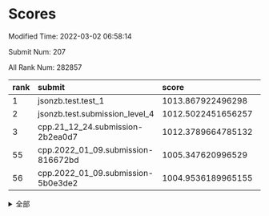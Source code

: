 # Scores

Modified Time: 2022-03-02 06:58:14

Submit Num: 207

All Rank Num: 282857

| rank |               submit               |       score        |       sigma        | pk_num |
| :--- | :--------------------------------- | :----------------- | :----------------- | :----- |
| 1    | jsonzb.test.test_1                 | 1013.867922496298  | 0.820062038095761  | 5463   |
| 2    | jsonzb.test.submission_level_4     | 1012.5022451656257 | 0.8229862226748761 | 5463   |
| 3    | cpp.21_12_24.submission-2b2ea0d7   | 1012.3789664785132 | 0.7998907367448005 | 5471   |
| 55   | cpp.2022_01_09.submission-816672bd | 1005.347620996529  | 0.7198015458925561 | 5465   |
| 56   | cpp.2022_01_09.submission-5b0e3de2 | 1004.9536189965155 | 0.7091924780584447 | 5467   |


<details>
<summary>全部</summary>

| rank |                 submit                 |       score        |       sigma        | pk_num |
| :--- | :------------------------------------- | :----------------- | :----------------- | :----- |
| 1    | jsonzb.test.test_1                     | 1013.867922496298  | 0.820062038095761  | 5463   |
| 2    | jsonzb.test.submission_level_4         | 1012.5022451656257 | 0.8229862226748761 | 5463   |
| 3    | cpp.21_12_24.submission-2b2ea0d7       | 1012.3789664785132 | 0.7998907367448005 | 5471   |
| 4    | gobigger.level_3.submission_level_3_7  | 1011.73850473858   | 0.7749711366266177 | 5466   |
| 5    | gobigger.level_3.submission_level_3_19 | 1011.324389059546  | 0.7616520119799756 | 5468   |
| 6    | gobigger.level_3.submission_level_3_49 | 1011.2339874895289 | 0.7954756923152537 | 5463   |
| 7    | gobigger.level_3.submission_level_3_12 | 1011.0912436903327 | 0.794637537144529  | 5465   |
| 8    | gobigger.level_3.submission_level_3_10 | 1010.8424251955673 | 0.7738170959216623 | 5467   |
| 9    | gobigger.level_3.submission_level_3_8  | 1010.7740672506137 | 0.7906681977303129 | 5467   |
| 10   | gobigger.level_3.submission_level_3_15 | 1010.762486097538  | 0.7569215480060418 | 5461   |
| 11   | gobigger.level_3.submission_level_3_40 | 1010.6916911115093 | 0.7554835025251027 | 5467   |
| 12   | gobigger.level_3.submission_level_3_44 | 1010.6662176971196 | 0.7654168572072747 | 5472   |
| 13   | gobigger.level_3.submission_level_3_24 | 1010.6601364830527 | 0.7590008391722148 | 5470   |
| 14   | gobigger.level_3.submission_level_3_42 | 1010.5679839272775 | 0.7568666882419816 | 5464   |
| 15   | gobigger.level_3.submission_level_3_47 | 1010.5396319646173 | 0.7920290264437121 | 5467   |
| 16   | gobigger.level_3.submission_level_3_34 | 1010.4423011981389 | 0.7537089274018218 | 5469   |
| 17   | gobigger.level_3.submission_level_3_31 | 1010.3830665279492 | 0.7632843625985553 | 5467   |
| 18   | gobigger.level_3.submission_level_3_33 | 1010.3830625551841 | 0.7600892481703994 | 5465   |
| 19   | gobigger.level_3.submission_level_3_25 | 1010.2336766108699 | 0.7500074265738353 | 5458   |
| 20   | gobigger.level_3.submission_level_3_1  | 1010.2039690401938 | 0.7447115230367494 | 5466   |
| 21   | gobigger.level_3.submission_level_3_13 | 1010.1623146609538 | 0.7557190466400098 | 5465   |
| 22   | gobigger.level_3.submission_level_3_36 | 1010.1450585132253 | 0.7564302240588697 | 5464   |
| 23   | gobigger.level_3.submission_level_3_5  | 1010.0760162283289 | 0.7820268455930354 | 5464   |
| 24   | gobigger.level_3.submission_level_3_2  | 1009.9932239496359 | 0.754316710472465  | 5474   |
| 25   | gobigger.level_3.submission_level_3_3  | 1009.9918034292168 | 0.7377620211409928 | 5470   |
| 26   | gobigger.level_3.submission_level_3_22 | 1009.9510337539568 | 0.7447397899592325 | 5463   |
| 27   | gobigger.level_3.submission_level_3_21 | 1009.9101773395396 | 0.756984401083203  | 5471   |
| 28   | gobigger.level_3.submission_level_3_41 | 1009.8018222286066 | 0.7623207674593806 | 5469   |
| 29   | gobigger.level_3.submission_level_3_35 | 1009.7837697983008 | 0.7520369408836935 | 5467   |
| 30   | gobigger.level_3.submission_level_3_32 | 1009.7377397376034 | 0.7522677372893511 | 5467   |
| 31   | gobigger.level_3.submission_level_3_9  | 1009.5524773832589 | 0.765371081612959  | 5464   |
| 32   | gobigger.level_3.submission_level_3_16 | 1009.5118834525695 | 0.7540165622888246 | 5466   |
| 33   | gobigger.level_3.submission_level_3_26 | 1009.5050578008226 | 0.7454816648817314 | 5463   |
| 34   | gobigger.level_3.submission_level_3_20 | 1009.4957740248351 | 0.760266757996906  | 5465   |
| 35   | gobigger.level_3.submission_level_3_43 | 1009.4761094634223 | 0.7491069259734492 | 5462   |
| 36   | gobigger.level_3.submission_level_3_45 | 1009.4691439527322 | 0.7410460050103697 | 5463   |
| 37   | gobigger.level_3.submission_level_3_39 | 1009.4680753926924 | 0.7484749267394459 | 5463   |
| 38   | gobigger.level_3.submission_level_3_23 | 1009.4370680078573 | 0.7516512018271839 | 5465   |
| 39   | gobigger.level_3.submission_level_3_18 | 1009.4180505399227 | 0.7573152470233223 | 5464   |
| 40   | gobigger.level_3.submission_level_3_0  | 1009.3520954911587 | 0.7377064594636861 | 5466   |
| 41   | gobigger.level_3.submission_level_3_29 | 1009.2706863642276 | 0.7596037401106679 | 5465   |
| 42   | gobigger.level_3.submission_level_3_48 | 1009.1213488462881 | 0.7758258988966389 | 5467   |
| 43   | gobigger.level_3.submission_level_3_11 | 1009.1165578455692 | 0.7167988310812891 | 5462   |
| 44   | gobigger.level_3.submission_level_3_46 | 1009.0302398518523 | 0.7472712235753205 | 5463   |
| 45   | gobigger.level_3.submission_level_3_4  | 1009.022421030096  | 0.7576823554572903 | 5464   |
| 46   | gobigger.level_3.submission_level_3_38 | 1008.9615311836548 | 0.7707678226809475 | 5468   |
| 47   | gobigger.level_3.submission_level_3_37 | 1008.905274114123  | 0.7624013362290925 | 5467   |
| 48   | gobigger.level_3.submission_level_3_28 | 1008.7643178800381 | 0.7485044983578198 | 5466   |
| 49   | gobigger.level_3.submission_level_3_14 | 1008.7258893177263 | 0.7348116749913417 | 5465   |
| 50   | gobigger.level_3.submission_level_3_17 | 1008.6751727296357 | 0.7444551676648947 | 5472   |
| 51   | gobigger.level_3.submission_level_3_30 | 1008.58837574182   | 0.7444158048956682 | 5470   |
| 52   | gobigger.level_3.submission_level_3_27 | 1008.4357181607605 | 0.7469569322992714 | 5464   |
| 53   | gobigger.level_3.submission_level_3_6  | 1006.9719042406597 | 0.7230030558021083 | 5473   |
| 54   | gobigger.level_1.submission_level_1_22 | 1005.4484558888904 | 0.728434649415447  | 5465   |
| 55   | cpp.2022_01_09.submission-816672bd     | 1005.347620996529  | 0.7198015458925561 | 5465   |
| 56   | cpp.2022_01_09.submission-5b0e3de2     | 1004.9536189965155 | 0.7091924780584447 | 5467   |
| 57   | gobigger.level_1.submission_level_1_46 | 1004.8883261162553 | 0.716856381472097  | 5462   |
| 58   | gobigger.level_1.submission_level_1_49 | 1004.6714177859968 | 0.7114460121900713 | 5465   |
| 59   | gobigger.level_1.submission_level_1_26 | 1004.6698028685843 | 0.7326071546544323 | 5463   |
| 60   | gobigger.level_1.submission_level_1_1  | 1004.589526312594  | 0.7043656805907548 | 5465   |
| 61   | gobigger.level_1.submission_level_1_19 | 1004.5386296370441 | 0.7150690945786469 | 5467   |
| 62   | gobigger.level_1.submission_level_1_10 | 1004.3083824960532 | 0.7301386505021223 | 5464   |
| 63   | gobigger.level_1.submission_level_1_7  | 1004.2914509326945 | 0.7067334910632264 | 5471   |
| 64   | gobigger.level_1.submission_level_1_38 | 1004.2378221992686 | 0.7161289794921647 | 5465   |
| 65   | gobigger.level_1.submission_level_1_30 | 1004.0955289008148 | 0.7146234427679137 | 5468   |
| 66   | gobigger.level_1.submission_level_1_5  | 1004.0476125632558 | 0.714437083254186  | 5469   |
| 67   | gobigger.level_1.submission_level_1_39 | 1004.039353291439  | 0.7309299796104356 | 5470   |
| 68   | gobigger.level_1.submission_level_1_44 | 1003.9249882134839 | 0.7219870292164959 | 5469   |
| 69   | gobigger.level_1.submission_level_1_48 | 1003.825450609118  | 0.7173258781319264 | 5469   |
| 70   | gobigger.level_1.submission_level_1_0  | 1003.7534875101043 | 0.717198653183906  | 5467   |
| 71   | gobigger.level_1.submission_level_1_31 | 1003.7526439012837 | 0.7285818103879557 | 5465   |
| 72   | gobigger.level_1.submission_level_1_18 | 1003.7507750693279 | 0.7143145247544251 | 5465   |
| 73   | gobigger.level_1.submission_level_1_13 | 1003.7054763292281 | 0.7208833266014012 | 5467   |
| 74   | gobigger.level_1.submission_level_1_33 | 1003.6958577966662 | 0.7106955978142514 | 5466   |
| 75   | gobigger.level_1.submission_level_1_41 | 1003.6805546410731 | 0.7141955924892803 | 5465   |
| 76   | gobigger.level_1.submission_level_1_24 | 1003.6647880567566 | 0.7194679395842565 | 5462   |
| 77   | gobigger.level_1.submission_level_1_16 | 1003.6317818165355 | 0.7020119004437669 | 5470   |
| 78   | gobigger.level_1.submission_level_1_27 | 1003.5694793770443 | 0.7163122637252497 | 5461   |
| 79   | gobigger.level_1.submission_level_1_35 | 1003.5260751873    | 0.7143726582823103 | 5468   |
| 80   | gobigger.level_1.submission_level_1_23 | 1003.5153238814516 | 0.7184214336119814 | 5466   |
| 81   | gobigger.level_1.submission_level_1_14 | 1003.5056119163794 | 0.719334433714169  | 5467   |
| 82   | gobigger.level_1.submission_level_1_11 | 1003.4727725244775 | 0.7234891521381406 | 5465   |
| 83   | gobigger.level_1.submission_level_1_36 | 1003.3481265045538 | 0.7145844197378982 | 5468   |
| 84   | gobigger.level_1.submission_level_1_43 | 1003.2819724048157 | 0.7170484448723394 | 5461   |
| 85   | gobigger.level_1.submission_level_1_28 | 1003.2626455210221 | 0.7216047819472422 | 5464   |
| 86   | gobigger.level_1.submission_level_1_47 | 1003.2226059114616 | 0.7185282692964823 | 5466   |
| 87   | gobigger.level_1.submission_level_1_37 | 1003.2022078673352 | 0.7135033286507102 | 5468   |
| 88   | gobigger.level_1.submission_level_1_29 | 1003.1585978313293 | 0.7189180265390264 | 5457   |
| 89   | gobigger.level_1.submission_level_1_17 | 1003.1503857309158 | 0.7244244176815495 | 5468   |
| 90   | gobigger.level_1.submission_level_1_32 | 1003.0589752300777 | 0.70999328262704   | 5465   |
| 91   | gobigger.level_1.submission_level_1_20 | 1002.9836104467421 | 0.7113007348016145 | 5462   |
| 92   | gobigger.level_1.submission_level_1_45 | 1002.9645804235325 | 0.7169400045367292 | 5463   |
| 93   | gobigger.level_1.submission_level_1_21 | 1002.9013783973356 | 0.7292571274507319 | 5470   |
| 94   | gobigger.level_1.submission_level_1_3  | 1002.8356498422811 | 0.7219370347738135 | 5466   |
| 95   | gobigger.level_1.submission_level_1_2  | 1002.794943237279  | 0.7223903394382502 | 5466   |
| 96   | gobigger.level_1.submission_level_1_9  | 1002.7440642472983 | 0.7188112714685787 | 5465   |
| 97   | gobigger.level_1.submission_level_1_15 | 1002.7265803226105 | 0.7086577502836245 | 5466   |
| 98   | gobigger.level_1.submission_level_1_34 | 1002.6747450904289 | 0.7225631580919902 | 5467   |
| 99   | gobigger.level_1.submission_level_1_12 | 1002.6422095554914 | 0.7131861016978278 | 5467   |
| 100  | gobigger.level_1.submission_level_1_8  | 1002.5203564359451 | 0.7197458181546461 | 5466   |
| 101  | gobigger.level_1.submission_level_1_42 | 1002.4252229932907 | 0.7174984091936473 | 5468   |
| 102  | gobigger.level_1.submission_level_1_4  | 1002.4165049382963 | 0.6974806564201014 | 5461   |
| 103  | gobigger.level_1.submission_level_1_25 | 1002.394135154718  | 0.7147389638316195 | 5468   |
| 104  | gobigger.level_1.submission_level_1_6  | 1002.2365588575148 | 0.7068085839862426 | 5465   |
| 105  | gobigger.level_1.submission_level_1_40 | 1002.2064356730576 | 0.7185128983696147 | 5463   |
| 106  | gobigger.random.submission_random_40   | 997.2623790422089  | 0.714815622347967  | 5469   |
| 107  | gobigger.random.submission_random_15   | 997.2437246444575  | 0.7084145830649977 | 5467   |
| 108  | gobigger.random.submission_random_7    | 997.2232304547229  | 0.7014708818169048 | 5468   |
| 109  | gobigger.random.submission_random_10   | 997.1575364838765  | 0.7149671560031575 | 5468   |
| 110  | gobigger.random.submission_random_5    | 997.025862343248   | 0.7056934091964805 | 5465   |
| 111  | gobigger.random.submission_random_13   | 996.8788611731079  | 0.6973358221868375 | 5463   |
| 112  | gobigger.random.submission_random_19   | 996.7981259040979  | 0.693102128197656  | 5461   |
| 113  | gobigger.random.submission_random_9    | 996.7318839121858  | 0.7034236483732229 | 5466   |
| 114  | gobigger.random.submission_random_22   | 996.7143356856443  | 0.7145066598044263 | 5467   |
| 115  | gobigger.random.submission_random_34   | 996.6291970169841  | 0.7090156666384181 | 5463   |
| 116  | gobigger.random.submission_random_4    | 996.6087634889293  | 0.7039017356390003 | 5471   |
| 117  | gobigger.random.submission_random_49   | 996.6077063035528  | 0.7173364162274904 | 5464   |
| 118  | gobigger.random.submission_random_39   | 996.5737847985015  | 0.7171217623966903 | 5470   |
| 119  | gobigger.random.submission_random_28   | 996.5228614550394  | 0.7019933719222214 | 5463   |
| 120  | gobigger.random.submission_random_3    | 996.5206360848813  | 0.7137587665375386 | 5466   |
| 121  | gobigger.random.submission_random_25   | 996.4788557565648  | 0.7068710756133005 | 5461   |
| 122  | gobigger.random.submission_random_26   | 996.3725625139929  | 0.7251615300335008 | 5468   |
| 123  | gobigger.random.submission_random_11   | 996.2432574262855  | 0.7037856297754568 | 5469   |
| 124  | gobigger.random.submission_random_18   | 996.2373283891036  | 0.7059323452330528 | 5464   |
| 125  | gobigger.random.submission_random_29   | 996.2016163409885  | 0.7114149151978125 | 5467   |
| 126  | gobigger.random.submission_random_16   | 996.1743175972872  | 0.7140145107437328 | 5468   |
| 127  | gobigger.random.submission_random_1    | 996.1727791805748  | 0.7217870091713593 | 5465   |
| 128  | gobigger.random.submission_random_32   | 996.1593040659125  | 0.7324739683391649 | 5466   |
| 129  | gobigger.random.submission_random_17   | 996.0706686631343  | 0.701777549132946  | 5463   |
| 130  | gobigger.random.submission_random_46   | 995.9566365025875  | 0.7120910526791014 | 5467   |
| 131  | gobigger.random.submission_random_12   | 995.9050241651244  | 0.714079152786238  | 5463   |
| 132  | gobigger.random.submission_random_41   | 995.903067045168   | 0.7054004750519057 | 5466   |
| 133  | gobigger.random.submission_random_0    | 995.8997529053756  | 0.7021481160485477 | 5464   |
| 134  | gobigger.random.submission_random_44   | 995.867456218718   | 0.7065427072139506 | 5470   |
| 135  | gobigger.random.submission_random_48   | 995.8434276052627  | 0.7175544836463978 | 5467   |
| 136  | gobigger.random.submission_random_38   | 995.7939162101756  | 0.715342974970082  | 5466   |
| 137  | gobigger.random.submission_random_23   | 995.78478169739    | 0.7073621234205516 | 5469   |
| 138  | gobigger.random.submission_random_30   | 995.736443655443   | 0.7028500540293963 | 5468   |
| 139  | gobigger.random.submission_random_27   | 995.7066380901615  | 0.7097530632644626 | 5469   |
| 140  | gobigger.random.submission_random_42   | 995.7021193178686  | 0.720607838051389  | 5467   |
| 141  | gobigger.random.submission_random_43   | 995.612717702415   | 0.7250152856728803 | 5466   |
| 142  | gobigger.random.submission_random_37   | 995.5565272030145  | 0.7173566402243713 | 5464   |
| 143  | gobigger.random.submission_random_36   | 995.546357959487   | 0.7061204844777138 | 5468   |
| 144  | gobigger.random.submission_random_2    | 995.5080918641273  | 0.7182911329296369 | 5461   |
| 145  | gobigger.random.submission_random_47   | 995.3993810138841  | 0.7240937585374215 | 5465   |
| 146  | gobigger.random.submission_random_14   | 995.3829173416098  | 0.7055991025112398 | 5471   |
| 147  | gobigger.random.submission_random_24   | 995.1941445951702  | 0.7178433325844956 | 5471   |
| 148  | gobigger.random.submission_random_35   | 995.1453420878285  | 0.7129101974175563 | 5467   |
| 149  | gobigger.random.submission_random_21   | 994.9939208552297  | 0.7110239535032384 | 5461   |
| 150  | gobigger.random.submission_random_8    | 994.8830349592587  | 0.7172767260686433 | 5461   |
| 151  | gobigger.random.submission_random_45   | 994.880792536776   | 0.7062576657139501 | 5466   |
| 152  | gobigger.random.submission_random_20   | 994.8793479211051  | 0.7103468617073024 | 5469   |
| 153  | gobigger.random.submission_random_31   | 994.8709208536595  | 0.7101247303702943 | 5465   |
| 154  | gobigger.random.submission_random_33   | 994.5376878520835  | 0.7272985609654823 | 5467   |
| 155  | gobigger.level_2.submission_level_2_19 | 994.4420720829517  | 0.7208057878762755 | 5470   |
| 156  | gobigger.random.submission_random_6    | 994.2115943972937  | 0.7256121057758542 | 5469   |
| 157  | gobigger.level_2.submission_level_2_48 | 993.9305177499832  | 0.7310984344740384 | 5466   |
| 158  | gobigger.level_2.submission_level_2_21 | 993.19540299425    | 0.7437072898324438 | 5468   |
| 159  | gobigger.level_2.submission_level_2_7  | 993.175960690619   | 0.7294046865200631 | 5463   |
| 160  | gobigger.level_2.submission_level_2_36 | 993.1509430681057  | 0.730813675740157  | 5468   |
| 161  | gobigger.level_2.submission_level_2_18 | 993.1223490549891  | 0.7320891419024584 | 5468   |
| 162  | gobigger.level_2.submission_level_2_22 | 993.0904529970325  | 0.7375081015476578 | 5469   |
| 163  | gobigger.level_2.submission_level_2_44 | 993.073637176356   | 0.7412105604792454 | 5466   |
| 164  | gobigger.level_2.submission_level_2_10 | 993.0227636985737  | 0.724609647928446  | 5465   |
| 165  | gobigger.level_2.submission_level_2_2  | 992.9831925775816  | 0.7336394796990925 | 5457   |
| 166  | gobigger.level_2.submission_level_2_8  | 992.9358949272026  | 0.7311776313830624 | 5468   |
| 167  | gobigger.level_2.submission_level_2_3  | 992.8323091875332  | 0.7295356598923141 | 5464   |
| 168  | gobigger.level_2.submission_level_2_23 | 992.6292204007359  | 0.7477563734623063 | 5466   |
| 169  | gobigger.level_2.submission_level_2_40 | 992.5829189998113  | 0.7611265011814127 | 5470   |
| 170  | gobigger.level_2.submission_level_2_17 | 992.5405409064133  | 0.7374464610100127 | 5463   |
| 171  | gobigger.level_2.submission_level_2_42 | 992.5172492044375  | 0.7421753033684592 | 5468   |
| 172  | gobigger.level_2.submission_level_2_20 | 992.3805151355625  | 0.7257889421314386 | 5467   |
| 173  | gobigger.level_2.submission_level_2_38 | 992.321106055725   | 0.7528504748416177 | 5464   |
| 174  | gobigger.level_2.submission_level_2_0  | 992.2769462616773  | 0.7317715559484894 | 5461   |
| 175  | gobigger.level_2.submission_level_2_31 | 992.2169698587161  | 0.7328244857667969 | 5468   |
| 176  | gobigger.level_2.submission_level_2_41 | 992.2080536996222  | 0.7495101992597454 | 5464   |
| 177  | gobigger.level_2.submission_level_2_25 | 992.1887195572464  | 0.7430871387156573 | 5468   |
| 178  | gobigger.level_2.submission_level_2_29 | 992.1824732290826  | 0.7661298242372973 | 5464   |
| 179  | gobigger.level_2.submission_level_2_24 | 992.1792749995658  | 0.7708501814048503 | 5465   |
| 180  | gobigger.level_2.submission_level_2_16 | 992.1554054755238  | 0.7393836632978525 | 5467   |
| 181  | gobigger.level_2.submission_level_2_47 | 992.0178963304164  | 0.7477880530116147 | 5460   |
| 182  | gobigger.level_2.submission_level_2_12 | 991.9271668187844  | 0.7561052248895259 | 5471   |
| 183  | gobigger.level_2.submission_level_2_15 | 991.8419634592201  | 0.7460975513476726 | 5467   |
| 184  | gobigger.level_2.submission_level_2_37 | 991.8274487755122  | 0.7650080941642284 | 5461   |
| 185  | gobigger.level_2.submission_level_2_9  | 991.7959167052701  | 0.7487947825565275 | 5463   |
| 186  | gobigger.level_2.submission_level_2_28 | 991.7312216983896  | 0.7355175818393761 | 5467   |
| 187  | gobigger.level_2.submission_level_2_30 | 991.718024411657   | 0.75553716392919   | 5467   |
| 188  | gobigger.level_2.submission_level_2_1  | 991.698235129185   | 0.7487469468381689 | 5461   |
| 189  | gobigger.level_2.submission_level_2_33 | 991.6254566087753  | 0.7774187579091386 | 5465   |
| 190  | gobigger.level_2.submission_level_2_11 | 991.4335663397726  | 0.737275660363541  | 5466   |
| 191  | gobigger.level_2.submission_level_2_32 | 991.4043906403382  | 0.7548479428901327 | 5463   |
| 192  | gobigger.level_2.submission_level_2_27 | 991.3044039316675  | 0.7504273561604263 | 5467   |
| 193  | gobigger.level_2.submission_level_2_35 | 991.2639349719116  | 0.7748229013507778 | 5465   |
| 194  | gobigger.level_2.submission_level_2_34 | 991.2435543670006  | 0.7503101503507289 | 5468   |
| 195  | gobigger.level_2.submission_level_2_13 | 991.1831684110127  | 0.770254638232577  | 5463   |
| 196  | gobigger.level_2.submission_level_2_4  | 991.1442252568758  | 0.7551112818014114 | 5466   |
| 197  | gobigger.level_2.submission_level_2_5  | 991.1349589936688  | 0.7579280708446758 | 5468   |
| 198  | gobigger.level_2.submission_level_2_6  | 991.0853939659461  | 0.7797490267357251 | 5464   |
| 199  | gobigger.level_2.submission_level_2_43 | 990.8773343174172  | 0.7578822559647936 | 5460   |
| 200  | gobigger.level_2.submission_level_2_14 | 990.7610434536855  | 0.7669791710376941 | 5464   |
| 201  | gobigger.level_2.submission_level_2_46 | 990.6291234829492  | 0.7626032293342959 | 5469   |
| 202  | gobigger.level_2.submission_level_2_49 | 990.1962522508354  | 0.7561166047429386 | 5466   |
| 203  | gobigger.level_2.submission_level_2_39 | 990.1163506854169  | 0.7735741116693923 | 5466   |
| 204  | gobigger.level_2.submission_level_2_45 | 989.9857575463338  | 0.7574069904389724 | 5461   |
| 205  | gobigger.level_2.submission_level_2_26 | 989.5669696842679  | 0.7876970639203053 | 5470   |
| 206  | gobigger.none.submission_none_0        | 977.8046017092687  | 1.2764355468085333 | 5461   |
| 207  | gobigger.none.submission_none_1        | 975.8545193690194  | 1.5037450071561795 | 5468   |

</details>